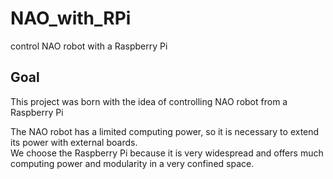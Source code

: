 # NAO_with_RPi
control NAO robot with a Raspberry Pi

## Goal
This project was born with the idea of controlling NAO robot from a Raspberry Pi

The NAO robot has a limited computing power, so it is necessary to extend its power with external boards.  
We choose the Raspberry Pi because it is very widespread and offers much computing power and modularity in a very confined space.  


